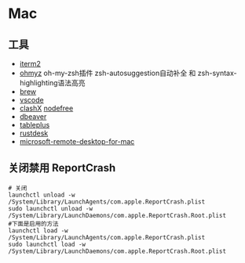 # Mac

## 工具

  - [iterm2](https://iterm2.com/)
  - [ohmyz](https://ohmyz.sh/) oh-my-zsh插件 zsh-autosuggestion自动补全 和 zsh-syntax-highlighting语法高亮
  - [brew](https://brew.sh/)
  - [vscode](https://code.visualstudio.com/)
  - [clashX](https://en.clashx.org/download/) [nodefree](https://clashgithub.github.io/)
  - [dbeaver](https://dbeaver.io/)
  - [tableplus](https://tableplus.com/)
  - [rustdesk](https://rustdesk.com/)
  - [microsoft-remote-desktop-for-mac](https://install.appcenter.ms/orgs/rdmacios-k2vy/apps/microsoft-remote-desktop-for-mac/distribution_groups/all-users-of-microsoft-remote-desktop-for-mac)


## 关闭禁用 ReportCrash
 
```shell
# 关闭
launchctl unload -w /System/Library/LaunchAgents/com.apple.ReportCrash.plist
sudo launchctl unload -w /System/Library/LaunchDaemons/com.apple.ReportCrash.Root.plist 
#下面是启用的方法
launchctl load -w /System/Library/LaunchAgents/com.apple.ReportCrash.plist
sudo launchctl load -w /System/Library/LaunchDaemons/com.apple.ReportCrash.Root.plist 
```

 


